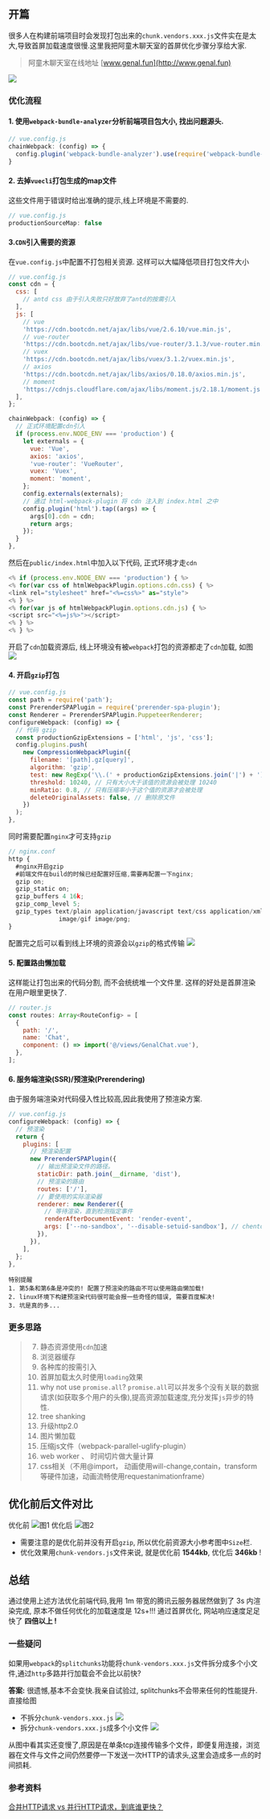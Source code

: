 ## 开篇
很多人在构建前端项目时会发现打包出来的`chunk.vendors.xxx.js`文件实在是太大,导致首屏加载速度很慢.这里我把阿童木聊天室的首屏优化步骤分享给大家.
> 阿童木聊天室在线地址 [www.genal.fun](http://www.genal.fun)

![](https://p6-juejin.byteimg.com/tos-cn-i-k3u1fbpfcp/be05728cd49e486bb8da57dd59488c74~tplv-k3u1fbpfcp-zoom-1.image)
### 优化流程
#### 1. 使用`webpack-bundle-analyzer`分析前端项目包大小, 找出问题源头.
```js
// vue.config.js
chainWebpack: (config) => {
  config.plugin('webpack-bundle-analyzer').use(require('webpack-bundle-analyzer').BundleAnalyzerPlugin);
}
```
#### 2. 去掉`vuecli`打包生成的map文件
这些文件用于错误时给出准确的提示,线上环境是不需要的.
```js
// vue.config.js
productionSourceMap: false
```
#### 3.`CDN`引入需要的资源
在`vue.config.js`中配置不打包相关资源. 这样可以大幅降低项目打包文件大小
```js
// vue.config.js
const cdn = {
  css: [
    // antd css 由于引入失败只好放弃了antd的按需引入
  ],
  js: [
    // vue
    'https://cdn.bootcdn.net/ajax/libs/vue/2.6.10/vue.min.js',
    // vue-router
    'https://cdn.bootcdn.net/ajax/libs/vue-router/3.1.3/vue-router.min.js',
    // vuex
    'https://cdn.bootcdn.net/ajax/libs/vuex/3.1.2/vuex.min.js',
    // axios
    'https://cdn.bootcdn.net/ajax/libs/axios/0.18.0/axios.min.js',
    // moment
    'https://cdnjs.cloudflare.com/ajax/libs/moment.js/2.18.1/moment.js',
  ],
};

chainWebpack: (config) => {
  // 正式环境配置cdn引入
  if (process.env.NODE_ENV === 'production') {
    let externals = {
      vue: 'Vue',
      axios: 'axios',
      'vue-router': 'VueRouter',
      vuex: 'Vuex',
      moment: 'moment',
    };
    config.externals(externals);
    // 通过 html-webpack-plugin 将 cdn 注入到 index.html 之中
    config.plugin('html').tap((args) => {
      args[0].cdn = cdn;
      return args;
    });
  }
},
```
然后在`public/index.html`中加入以下代码, 正式环境才走`cdn` 
```js
<% if (process.env.NODE_ENV === 'production') { %>
<% for(var css of htmlWebpackPlugin.options.cdn.css) { %>
<link rel="stylesheet" href="<%=css%>" as="style">
<% } %>
<% for(var js of htmlWebpackPlugin.options.cdn.js) { %>
<script src="<%=js%>"></script>
<% } %>
<% } %>
```
开启了`cdn`加载资源后, 线上环境没有被`webpack`打包的资源都走了`cdn`加载, 如图
![](https://p3-juejin.byteimg.com/tos-cn-i-k3u1fbpfcp/495d5b68358e4c24a8f591c42b3005f0~tplv-k3u1fbpfcp-zoom-1.image)
#### 4. 开启`gzip`打包
```js
// vue.config.js
const path = require('path');
const PrerenderSPAPlugin = require('prerender-spa-plugin');
const Renderer = PrerenderSPAPlugin.PuppeteerRenderer;
configureWebpack: (config) => {
  // 代码 gzip
  const productionGzipExtensions = ['html', 'js', 'css'];
  config.plugins.push(
    new CompressionWebpackPlugin({
      filename: '[path].gz[query]',
      algorithm: 'gzip',
      test: new RegExp('\\.(' + productionGzipExtensions.join('|') + ')$'),
      threshold: 10240, // 只有大小大于该值的资源会被处理 10240
      minRatio: 0.8, // 只有压缩率小于这个值的资源才会被处理
      deleteOriginalAssets: false, // 删除原文件
    })
  );
},
```
同时需要配置`nginx`才可支持`gzip`
```js
// nginx.conf
http {
  #nginx开启gzip
  #前端文件在build的时候已经配置好压缩,需要再配置一下nginx;
  gzip on; 
  gzip_static on;
  gzip_buffers 4 16k;
  gzip_comp_level 5;
  gzip_types text/plain application/javascript text/css application/xml text/javascript application/x-httpd-php image/jpeg 
              image/gif image/png;   
}
```
配置完之后可以看到线上环境的资源会以`gzip`的格式传输
![](https://p6-juejin.byteimg.com/tos-cn-i-k3u1fbpfcp/4e1b4630a1ec49fda0a255a344f0502f~tplv-k3u1fbpfcp-zoom-1.image)
#### 5. 配置路由懒加载
这样能让打包出来的代码分割, 而不会统统堆一个文件里. 这样的好处是首屏渲染在用户眼里更快了.
```js
// router.js
const routes: Array<RouteConfig> = [
  {
    path: '/',
    name: 'Chat',
    component: () => import('@/views/GenalChat.vue'),
  },
];
```
#### 6. 服务端渲染(SSR)/预渲染(Prerendering)
由于服务端渲染对代码侵入性比较高,因此我使用了预渲染方案.
```js
// vue.config.js
configureWebpack: (config) => {
  // 预渲染
  return {
    plugins: [
      // 预渲染配置
      new PrerenderSPAPlugin({
        // 输出预渲染文件的路径。
        staticDir: path.join(__dirname, 'dist'),
        // 预渲染的路由
        routes: ['/'],
        // 要使用的实际渲染器
        renderer: new Renderer({
          // 等待渲染，直到检测指定事件
          renderAfterDocumentEvent: 'render-event',
          args: ['--no-sandbox', '--disable-setuid-sandbox'], // chentos8 构建失败需要加
        }),
      }),
    ],
  };
},
```
```!
特别提醒
1. 第5条和第6条是冲突的! 配置了预渲染的路由不可以使用路由懒加载!
2. linux环境下构建预渲染代码很可能会报一些奇怪的错误, 需要百度解决!
3. 坑是真的多...
```

### 更多思路
> 7. 静态资源使用`cdn`加速
> 8. 浏览器缓存
> 9. 各种库的按需引入
> 10. 首屏加载太久时使用`loading`效果
> 11. why not use `promise.all`? `promise.all`可以并发多个没有关联的数据请求(如获取多个用户的头像),提高资源加载速度,充分发挥`js`异步的特性.
> 12. tree shanking
> 13. 升级http2.0
> 14. 图片懒加载
> 15. 压缩js文件（webpack-parallel-uglify-plugin）
> 16. web worker 、 时间切片做大量计算
> 17. css相关（不用@import， 动画使用will-change,contain，transform等硬件加速，动画流畅使用requestanimationframe）


## 优化前后文件对比
优化前
![图1](https://p3-juejin.byteimg.com/tos-cn-i-k3u1fbpfcp/afdac8f13b4a4fecaf4aaa8a5a8e505b~tplv-k3u1fbpfcp-zoom-1.image)
优化后
![图2](https://p9-juejin.byteimg.com/tos-cn-i-k3u1fbpfcp/2393b43b6bc04675b93b0073ccbec393~tplv-k3u1fbpfcp-zoom-1.image)
- 需要注意的是优化前并没有开启`gzip`, 所以优化前资源大小参考图中`Size`栏. 
- 优化效果用`chunk-vendors.js`文件来说, 就是优化前 **1544kb**, 优化后 **346kb** !

## 总结
通过使用上述方法优化前端代码,我用 1m 带宽的腾讯云服务器居然做到了 3s 内渲染完成, 原本不做任何优化的加载速度是 12s+!!! 通过首屏优化, 网站响应速度足足快了 **四倍以上 !** 

### 一些疑问
如果用`webpack`的`splitchunks`功能将`chunk-vendors.xxx.js`文件拆分成多个小文件,通过`http`多路并行加载会不会比以前快?

**答案:**  很遗憾,基本不会变快.我亲自试验过, splitchunks不会带来任何的性能提升.直接给图
- 不拆分`chunk-vendors.xxx.js`
![](https://p1-juejin.byteimg.com/tos-cn-i-k3u1fbpfcp/e2ae47900996488397b6e6a112d48d61~tplv-k3u1fbpfcp-zoom-1.image)
- 拆分`chunk-vendors.xxx.js`成多个小文件
![](https://p1-juejin.byteimg.com/tos-cn-i-k3u1fbpfcp/a0e47a789e064362ab7d5d8b54a51018~tplv-k3u1fbpfcp-zoom-1.image)

从图中看其实还变慢了,原因是在单条tcp连接传输多个文件，即便复用连接，浏览器在文件与文件之间仍然要停一下发送一次HTTP的请求头,这里会造成多一点的时间损耗.

### 参考资料
[合并HTTP请求 vs 并行HTTP请求，到底谁更快？](https://segmentfault.com/a/1190000015665465)


